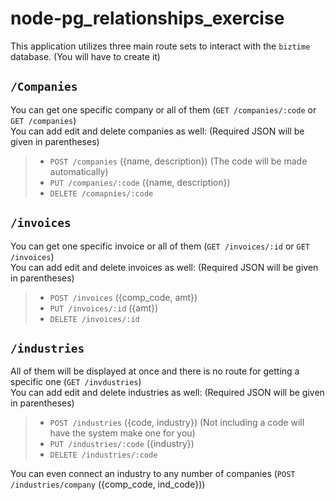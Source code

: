 # node-pg_relationships_exercise

This application utilizes three main route sets to interact with the `biztime` database. (You will have to create it)  

## `/Companies`

You can get one specific company or all of them (`GET /companies/:code` or `GET /companies`)  
You can add edit and delete companies as well: (Required JSON will be given in parentheses)
> - `POST /companies` ({name, description}) (The code will be made automatically)
> - `PUT /companies/:code` ({name, description})
> - `DELETE /comapnies/:code`

## `/invoices`

You can get one specific invoice or all of them (`GET /invoices/:id` or `GET /invoices`)  
You can add edit and delete invoices as well: (Required JSON will be given in parentheses)
> - `POST /invoices` ({comp_code, amt})
> - `PUT /invoices/:id` ({amt})
> - `DELETE /invoices/:id`

## `/industries`

All of them will be displayed at once and there is no route for getting a specific one (`GET /invdustries`)  
You can add edit and delete industries as well: (Required JSON will be given in parentheses)
> - `POST /industries` ({code, industry}) (Not including a code will have the system make one for you)
> - `PUT /industries/:code` ({industry})
> - `DELETE /industries/:code`

You can even connect an industry to any number of companies (`POST /industries/company` ({comp_code, ind_code}))
